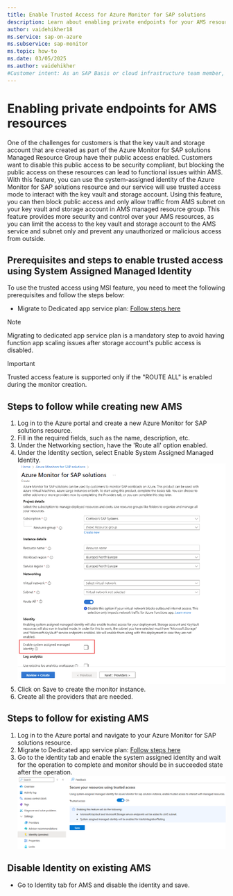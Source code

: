 ```yaml
---
title: Enable Trusted Access for Azure Monitor for SAP solutions
description: Learn about enabling private endpoints for your AMS resources
author: vaidehikher18
ms.service: sap-on-azure
ms.subservice: sap-monitor
ms.topic: how-to
ms.date: 03/05/2025
ms.author: vaidehikher
#Customer intent: As an SAP Basis or cloud infrastructure team member, I want to deploy Azure Monitor for SAP solutions with private endpoints for storage account and key vault.
---
```


# Enabling private endpoints for AMS resources
One of the challenges for customers is that the key vault and storage account that are created as part of the Azure Monitor for SAP solutions Managed Resource Group have their public access enabled. Customers want to disable this public access to be security compliant, but blocking the public access on these resources can lead to functional issues within AMS.
With this feature, you can use the system-assigned identity of the Azure Monitor for SAP solutions resource and our service will use trusted access mode to interact with the key vault and storage account. Using this feature, you can then block public access and only allow traffic from AMS subnet on your key vault and storage account in AMS managed resource group.
This feature provides more security and control over your AMS resources, as you can limit the access to the key vault and storage account to the AMS service and subnet only and prevent any unauthorized or malicious access from outside.

## Prerequisites and steps to enable trusted access using System Assigned Managed Identity
To use the trusted access using MSI feature, you need to meet the following prerequisites and follow the steps below:
* Migrate to Dedicated app service plan: [Follow steps here](https://go.microsoft.com/fwlink/?linkid=2306196)
> [!Note]
> Migrating to dedicated app service plan is a mandatory step to avoid having function app scaling issues after storage account's public access is disabled.

> [!Important]
> Trusted access feature is supported only if the "ROUTE ALL" is enabled during the monitor creation.

## Steps to follow while creating new AMS
1. Log in to the Azure portal and create a new Azure Monitor for SAP solutions resource.
2. Fill in the required fields, such as the name, description, etc.
3. Under the Networking section, have the 'Route all' option enabled.
4. Under the Identity section, select Enable System Assigned Managed Identity.
![Screenshot of Enabling Trusted Access during AMS Resource Creation.](../monitor/media/enable-trusted-access/enable-system-assigned-mi.png)
5. Click on Save to create the monitor instance.
6. Create all the providers that are needed.

## Steps to follow for existing AMS
1. Log in to the Azure portal and navigate to your Azure Monitor for SAP solutions resource.
2. Migrate to Dedicated app service plan: [Follow steps here](https://go.microsoft.com/fwlink/?linkid=2306196)
3. Go to the identity tab and enable the system assigned identity and wait for the operation to complete and monitor should be in succeeded state after the operation.
![Screenshot of Enabling Trusted Access under Indentity tab.](../monitor/media/enable-trusted-access/enable-mi-existing-customer.png)

## Disable Identity on existing AMS
* Go to Identity tab for AMS and disable the identity and save.
